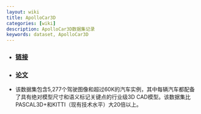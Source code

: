 ```yaml
---
layout: wiki
title: ApolloCar3D
categories: [wiki]
description: ApolloCar3D数据集记录
keywords: dataset, ApolloCar3D
---
```


- ### [链接]()
- ### [论文](https://arxiv.org/abs/1811.12222v1)

- 该数据集包含5,277个驾驶图像和超过60K的汽车实例，其中每辆汽车都配备了具有绝对模型尺寸和语义标记关键点的行业级3D CAD模型。该数据集比PASCAL3D+和KITTI（现有技术水平）大20倍以上。
